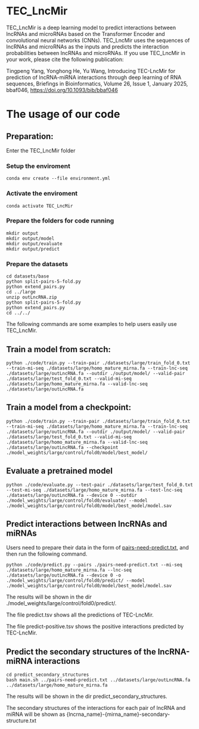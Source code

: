 # TEC_LncMir
TEC_LncMir is a deep learning model to predict interactions between lncRNAs and microRNAs based on the Transformer Encoder and convolutional neural networks (CNNs). TEC_LncMir uses the sequences of lncRNAs and microRNAs as the inputs and predicts the interaction probabilities between lncRNAs and microRNAs. If you use TEC_LncMir in your work, please cite the following publication:

Tingpeng Yang, Yonghong He, Yu Wang, Introducing TEC-LncMir for prediction of lncRNA-miRNA interactions through deep learning of RNA sequences, Briefings in Bioinformatics, Volume 26, Issue 1, January 2025, bbaf046, https://doi.org/10.1093/bib/bbaf046
# The usage of our code
## Preparation: 
Enter the TEC_LncMir folder
### Setup the enviroment

```
conda env create --file environment.yml
```

### Activate the enviroment

```
conda activate TEC_LncMir
```

### Prepare the folders for code running

```
mkdir output
mkdir output/model
mkdir output/evaluate
mkdir output/predict
```

### Prepare the datasets

```
cd datasets/base
python split-pairs-5-fold.py
python extend_pairs.py
cd ../large
unzip outLncRNA.zip
python split-pairs-5-fold.py
python extend_pairs.py
cd ../../
```

The following commands are some examples to help users easily use TEC_LncMir.

## Train a model from scratch:

```
python ./code/train.py --train-pair ./datasets/large/train_fold_0.txt --train-mi-seq ./datasets/large/homo_mature_mirna.fa --train-lnc-seq ./datasets/large/outLncRNA.fa --outdir ./output/model/ --valid-pair ./datasets/large/test_fold_0.txt --valid-mi-seq ./datasets/large/homo_mature_mirna.fa --valid-lnc-seq ./datasets/large/outLncRNA.fa
```

## Train a model from a checkpoint:

```
python ./code/train.py --train-pair ./datasets/large/train_fold_0.txt --train-mi-seq ./datasets/large/homo_mature_mirna.fa --train-lnc-seq ./datasets/large/outLncRNA.fa --outdir ./output/model/ --valid-pair ./datasets/large/test_fold_0.txt --valid-mi-seq ./datasets/large/homo_mature_mirna.fa --valid-lnc-seq ./datasets/large/outLncRNA.fa --checkpoint ./model_weights/large/control/fold0/model/best_model/
```

## Evaluate a pretrained model

```
python ./code/evaluate.py --test-pair ./datasets/large/test_fold_0.txt --test-mi-seq ./datasets/large/homo_mature_mirna.fa --test-lnc-seq ./datasets/large/outLncRNA.fa --device 0 --outdir ./model_weights/large/control/fold0/evaluate/ --model ./model_weights/large/control/fold0/model/best_model/model.sav
```

## Predict interactions between lncRNAs and miRNAs

Users need to prepare their data in the form of [pairs-need-predict.txt](pairs-need-predict.txt), and then run the following command.

```
python ./code/predict.py --pairs ./pairs-need-predict.txt --mi-seq ./datasets/large/homo_mature_mirna.fa --lnc-seq ./datasets/large/outLncRNA.fa --device 0 -o ./model_weights/large/control/fold0/predict/ --model ./model_weights/large/control/fold0/model/best_model/model.sav
```

The results will be shown in the dir ./model_weights/large/control/fold0/predict/.

The file predict.tsv shows all the predictions of TEC-LncMir.

The file predict-positive.tsv shows the positive interactions predicted by TEC-LncMir.

## Predict the secondary structures of the lncRNA-miRNA interactions

```
cd predict_secondary_structures
bash main.sh ../pairs-need-predict.txt ../datasets/large/outLncRNA.fa ../datasets/large/homo_mature_mirna.fa
```

The results will be shown in the dir predict_secondary_structures.

The secondary structures of the interactions for each pair of lncRNA and miRNA will be shown as {lncrna_name}-{mirna_name}-secondary-structure.txt

